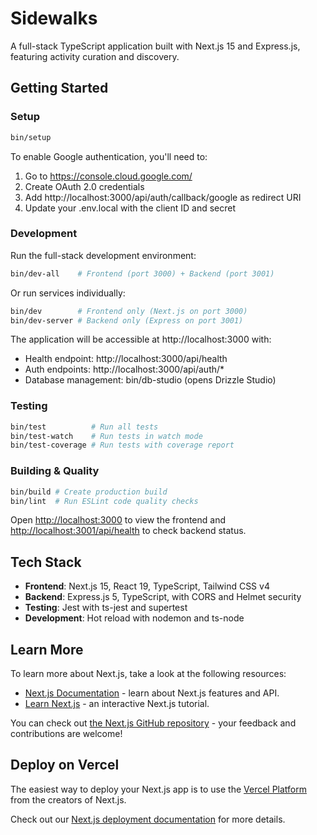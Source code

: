 # Sidewalks

A full-stack TypeScript application built with Next.js 15 and Express.js, featuring activity curation and discovery.

## Getting Started

### Setup

```bash
bin/setup
```

To enable Google authentication, you'll need to:
1. Go to https://console.cloud.google.com/
2. Create OAuth 2.0 credentials
3. Add http://localhost:3000/api/auth/callback/google as redirect URI
4. Update your .env.local with the client ID and secret

### Development

Run the full-stack development environment:

```bash
bin/dev-all    # Frontend (port 3000) + Backend (port 3001)
```

Or run services individually:

```bash
bin/dev        # Frontend only (Next.js on port 3000)
bin/dev-server # Backend only (Express on port 3001)
```

The application will be accessible at http://localhost:3000 with:
- Health endpoint: http://localhost:3000/api/health
- Auth endpoints: http://localhost:3000/api/auth/*
- Database management: bin/db-studio (opens Drizzle Studio)


### Testing

```bash
bin/test          # Run all tests
bin/test-watch    # Run tests in watch mode
bin/test-coverage # Run tests with coverage report
```

### Building & Quality

```bash
bin/build # Create production build
bin/lint  # Run ESLint code quality checks
```

Open [http://localhost:3000](http://localhost:3000) to view the frontend and [http://localhost:3001/api/health](http://localhost:3001/api/health) to check backend status.

## Tech Stack

- **Frontend**: Next.js 15, React 19, TypeScript, Tailwind CSS v4
- **Backend**: Express.js 5, TypeScript, with CORS and Helmet security
- **Testing**: Jest with ts-jest and supertest
- **Development**: Hot reload with nodemon and ts-node

## Learn More

To learn more about Next.js, take a look at the following resources:

- [Next.js Documentation](https://nextjs.org/docs) - learn about Next.js features and API.
- [Learn Next.js](https://nextjs.org/learn) - an interactive Next.js tutorial.

You can check out [the Next.js GitHub repository](https://github.com/vercel/next.js) - your feedback and contributions are welcome!

## Deploy on Vercel

The easiest way to deploy your Next.js app is to use the [Vercel Platform](https://vercel.com/new?utm_medium=default-template&filter=next.js&utm_source=create-next-app&utm_campaign=create-next-app-readme) from the creators of Next.js.

Check out our [Next.js deployment documentation](https://nextjs.org/docs/app/building-your-application/deploying) for more details.
